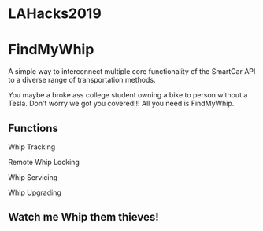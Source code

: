 # LAHacks2019

# FindMyWhip

A simple way to interconnect multiple core functionality of the SmartCar API to a diverse range of transportation methods.

You maybe a broke ass college student owning a bike to person without a Tesla. Don't worry we got you covered!!!
All you need is FindMyWhip.

## Functions

Whip Tracking

Remote Whip Locking

Whip Servicing

Whip Upgrading

## Watch me Whip them thieves!
